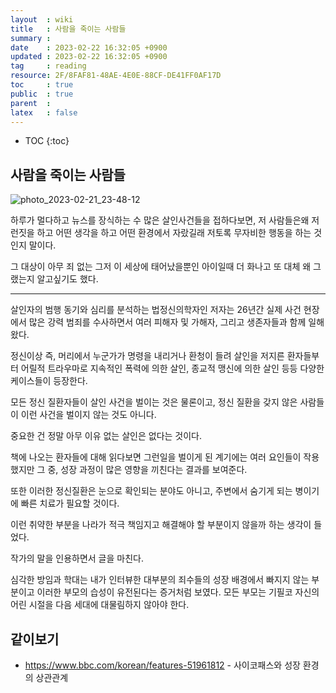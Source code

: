 ```yaml
---
layout  : wiki
title   : 사람을 죽이는 사람들
summary : 
date    : 2023-02-22 16:32:05 +0900
updated : 2023-02-22 16:32:05 +0900
tag     : reading
resource: 2F/8FAF81-48AE-4E0E-88CF-DE41FF0AF17D
toc     : true
public  : true
parent  : 
latex   : false
---
```

* TOC
{:toc}

## 사람을 죽이는 사람들

![photo_2023-02-21_23-48-12](https://user-images.githubusercontent.com/85725033/220378224-11980b82-ff45-471f-b3be-c901eec823d5.jpg)

하루가 멀다하고 뉴스를 장식하는 수 많은 살인사건들을 접하다보면, 저 사람들은왜 저런짓을 하고 어떤 생각을 하고 어떤 환경에서 자랐길래 저토록
무자비한 행동을 하는 것인지 말이다.

그 대상이 아무 죄 없는 그저 이 세상에 태어났을뿐인 아이일때 더 화나고 또 대체 왜 그랬는지 알고싶기도 했다.

---

살인자의 범행 동기와 심리를 분석하는 법정신의학자인 저자는 26년간 실제 사건 현장에서 많은 강력 범죄를 수사하면서 여러 피해자 및 가해자,
그리고 생존자들과 함께 일해왔다.

정신이상 즉, 머리에서 누군가가 명령을 내리거나 환청이 들려 살인을 저지른 환자들부터 어릴적 트라우마로 지속적인 폭력에 의한 살인,
종교적 맹신에 의한 살인 등등 다양한 케이스들이 등장한다.

모든 정신 질환자들이 살인 사건을 벌이는 것은 물론이고, 정신 질환을 갖지 않은 사람들이 이런 사건을 벌이지 않는 것도 아니다.

중요한 건 정말 아무 이유 없는 살인은 없다는 것이다.

책에 나오는 환자들에 대해 읽다보면 그런일을 벌이게 된 계기에는 여러 요인들이 작용했지만 그 중, 성장 과정이 많은 영향을 끼친다는 결과를 보여준다.

또한 이러한 정신질환은 눈으로 확인되는 분야도 아니고, 주변에서 숨기게 되는 병이기에 빠른 치료가 필요할 것이다.

이런 취약한 부분을 나라가 적극 책임지고 해결해야 할 부분이지 않을까 하는 생각이 들었다.

작가의 말을 인용하면서 글을 마친다.

심각한 방임과 학대는 내가 인터뷰한 대부분의 죄수들의 성장 배경에서 빠지지 않는 부분이고 이러한 부모의 습성이 유전된다는 증거처럼 보였다.
모든 부모는 기필코 자신의 어린 시절을 다음 세대에 대물림하지 않아야 한다.


## 같이보기

- https://www.bbc.com/korean/features-51961812 - 사이코패스와 성장 환경의 상관관계